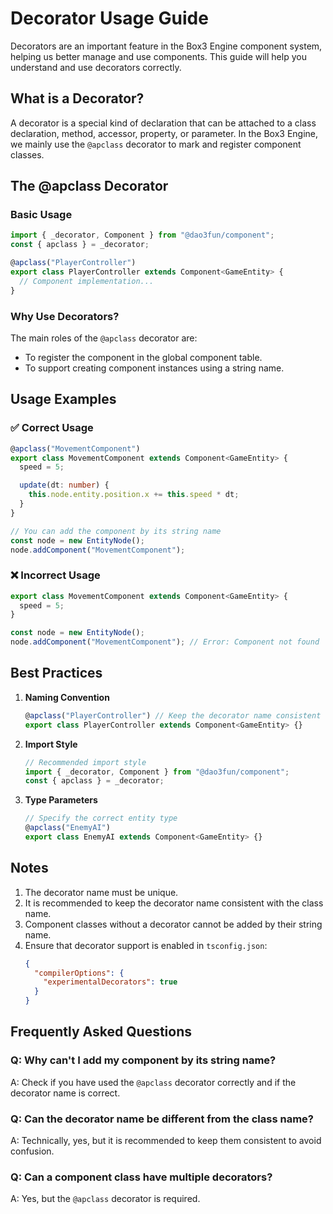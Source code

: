 # Decorator Usage Guide

Decorators are an important feature in the Box3 Engine component system, helping us better manage and use components. This guide will help you understand and use decorators correctly.

## What is a Decorator?

A decorator is a special kind of declaration that can be attached to a class declaration, method, accessor, property, or parameter. In the Box3 Engine, we mainly use the `@apclass` decorator to mark and register component classes.

## The @apclass Decorator

### Basic Usage

```typescript
import { _decorator, Component } from "@dao3fun/component";
const { apclass } = _decorator;

@apclass("PlayerController")
export class PlayerController extends Component<GameEntity> {
  // Component implementation...
}
```

### Why Use Decorators?

The main roles of the `@apclass` decorator are:

- To register the component in the global component table.
- To support creating component instances using a string name.

## Usage Examples

### ✅ Correct Usage

```typescript
@apclass("MovementComponent")
export class MovementComponent extends Component<GameEntity> {
  speed = 5;

  update(dt: number) {
    this.node.entity.position.x += this.speed * dt;
  }
}

// You can add the component by its string name
const node = new EntityNode();
node.addComponent("MovementComponent");
```

### ❌ Incorrect Usage

```typescript
export class MovementComponent extends Component<GameEntity> {
  speed = 5;
}

const node = new EntityNode();
node.addComponent("MovementComponent"); // Error: Component not found
```

## Best Practices

1.  **Naming Convention**
    ```typescript
    @apclass("PlayerController") // Keep the decorator name consistent with the class name
    export class PlayerController extends Component<GameEntity> {}
    ```
2.  **Import Style**
    ```typescript
    // Recommended import style
    import { _decorator, Component } from "@dao3fun/component";
    const { apclass } = _decorator;
    ```
3.  **Type Parameters**
    ```typescript
    // Specify the correct entity type
    @apclass("EnemyAI")
    export class EnemyAI extends Component<GameEntity> {}
    ```

## Notes

1.  The decorator name must be unique.
2.  It is recommended to keep the decorator name consistent with the class name.
3.  Component classes without a decorator cannot be added by their string name.
4.  Ensure that decorator support is enabled in `tsconfig.json`:
    ```json
    {
      "compilerOptions": {
        "experimentalDecorators": true
      }
    }
    ```

## Frequently Asked Questions

### Q: Why can't I add my component by its string name?

A: Check if you have used the `@apclass` decorator correctly and if the decorator name is correct.

### Q: Can the decorator name be different from the class name?

A: Technically, yes, but it is recommended to keep them consistent to avoid confusion.

### Q: Can a component class have multiple decorators?

A: Yes, but the `@apclass` decorator is required.
